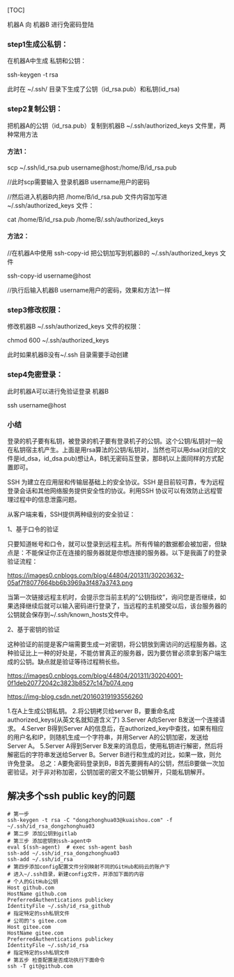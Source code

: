 [TOC]

机器A 向 机器B 进行免密码登陆

### step1生成公私钥：

 在机器A中生成 私钥和公钥：

ssh-keygen -t rsa

此时在 ~/.ssh/ 目录下生成了公钥（id_rsa.pub）和私钥(id_rsa)

### step2复制公钥：

把机器A的公钥（id_rsa.pub）复制到机器B ~/.ssh/authorized_keys 文件里，两种常用方法

#### 方法1：

scp ~/.ssh/id_rsa.pub username@host:/home/B/id_rsa.pub

//此时scp需要输入 登录机器B username用户的密码

//然后进入机器B内把 /home/B/id_rsa.pub 文件内容加写进 ~/.ssh/authorized_keys 文件：

cat /home/B/id_rsa.pub /home/B/.ssh/authorized_keys

#### 方法2：

//在机器A中使用 ssh-copy-id 把公钥加写到机器B的 ~/.ssh/authorized_keys 文件

ssh-copy-id username@host

//执行后输入机器B username用户的密码，效果和方法1一样

### step3修改权限：

修改机器B ~/.ssh/authorized_keys 文件的权限：

chmod 600 ~/.ssh/authorized_keys

 此时如果机器B没有~/.ssh 目录需要手动创建

### step4免密登录：

此时机器A可以进行免验证登录 机器B

ssh username@host



### 小结

登录的机子要有私钥，被登录的机子要有登录机子的公钥。这个公钥/私钥对一般在私钥宿主机产生。上面是用rsa算法的公钥/私钥对，当然也可以用dsa(对应的文件是id_dsa，id_dsa.pub)想让A，B机无密码互登录，那B机以上面同样的方式配置即可。

SSH 为建立在应用层和传输层基础上的安全协议。SSH 是目前较可靠，专为远程登录会话和其他网络服务提供安全性的协议。利用SSH 协议可以有效防止远程管理过程中的信息泄露问题。



 从客户端来看，SSH提供两种级别的安全验证：

 

1、基于口令的验证

   只要知道帐号和口令，就可以登录到远程主机。所有传输的数据都会被加密，但缺点是：不能保证你正在连接的服务器就是你想连接的服务器。以下是我画了的登录验证流程：

https://images0.cnblogs.com/blog/44804/201311/30203632-05af7f8077664bb6b3969a3f487a3743.png

 当第一次链接远程主机时，会提示您当前主机的”公钥指纹”，询问您是否继续，如果选择继续后就可以输入密码进行登录了，当远程的主机接受以后，该台服务器的公钥就会保存到~/.ssh/known_hosts文件中。

2、基于密钥的验证 

  这种验证的前提是客户端需要生成一对密钥，将公钥放到需访问的远程服务器。这种验证比上一种的好处是，不能仿冒真正的服务器，因为要仿冒必须拿到客户端生成的公钥。缺点就是验证等待过程稍长些。

https://images0.cnblogs.com/blog/44804/201311/30204001-0f1deb20772042c3823b8527c147b074.png

https://img-blog.csdn.net/20160319193556260



1.在A上生成公钥私钥。
2.将公钥拷贝给server B，要重命名成authorized_keys(从英文名就知道含义了)
3.Server A向Server B发送一个连接请求。
4.Server B得到Server A的信息后，在authorized_key中查找，如果有相应的用户名和IP，则随机生成一个字符串，并用Server A的公钥加密，发送给Server A。
5.Server A得到Server B发来的消息后，使用私钥进行解密，然后将解密后的字符串发送给Server B。Server B进行和生成的对比，如果一致，则允许免登录。
总之：A要免密码登录到B，B首先要拥有A的公钥，然后B要做一次加密验证。对于非对称加密，公钥加密的密文不能公钥解开，只能私钥解开。









## 解决多个ssh public key的问题

```shell
# 第一步
ssh-keygen -t rsa -C "dongzhonghua03@kuaishou.com" -f ~/.ssh/id_rsa_dongzhonghua03
# 第二步 添加公钥到gitlab
# 第三步 添加密钥到ssh-agent中
eval $(ssh-agent)  # exec ssh-agent bash
ssh-add ~/.ssh/id_rsa_dongzhonghua03
ssh-add ~/.ssh/id_rsa
# 第四步添加config配置文件分别映射不同的GitHub和码云的账户下
# 进入~/.ssh目录，新建config文件，并添加下面的内容
# 个人的GitHub公钥
Host github.com
HostName github.com
PreferredAuthentications publickey
IdentityFile ~/.ssh/id_rsa_github
# 指定特定的ssh私钥文件
# 公司的's gitee.com
Host gitee.com
HostName gitee.com
PreferredAuthentications publickey
IdentityFile ~/.ssh/id_rsa
# 指定特定的ssh私钥文件
# 第五步 检查配置是否成功执行下面命令
ssh -T git@github.com
```

